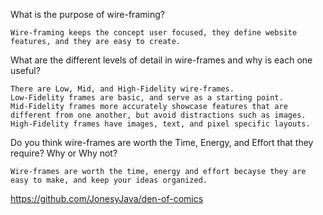 What is the purpose of wire-framing?

    Wire-framing keeps the concept user focused, they define website features, and they are easy to create.

What are the different levels of detail in wire-frames and why is each one useful?

    There are Low, Mid, and High-Fidelity wire-frames.
    Low-Fidelity frames are basic, and serve as a starting point.
    Mid-Fidelity frames more accurately showcase features that are different from one another, but avoid distractions such as images. 
    High-Fidelity frames have images, text, and pixel specific layouts.

Do you think wire-frames are worth the Time, Energy, and Effort that they require? Why or Why not?

    Wire-frames are worth the time, energy and effort becayse they are easy to make, and keep your ideas organized. 

https://github.com/JonesyJava/den-of-comics
